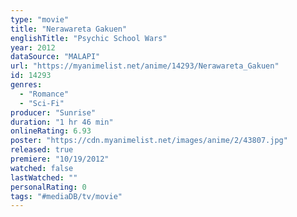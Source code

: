 ```yaml
---
type: "movie"
title: "Nerawareta Gakuen"
englishTitle: "Psychic School Wars"
year: 2012
dataSource: "MALAPI"
url: "https://myanimelist.net/anime/14293/Nerawareta_Gakuen"
id: 14293
genres: 
  - "Romance"
  - "Sci-Fi"
producer: "Sunrise"
duration: "1 hr 46 min"
onlineRating: 6.93
poster: "https://cdn.myanimelist.net/images/anime/2/43807.jpg"
released: true
premiere: "10/19/2012"
watched: false
lastWatched: ""
personalRating: 0
tags: "#mediaDB/tv/movie"
---
```

